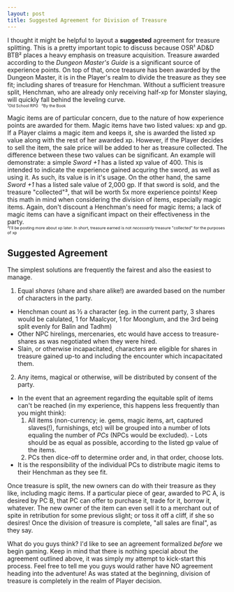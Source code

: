 ```yaml
---
layout: post
title: Suggested Agreement for Division of Treasure
---
```


I thought it might be helpful to layout a **suggested** agreement for treasure splitting. This is a pretty important topic to discuss because OSR&sup1; AD&D BTB&sup2; places a heavy emphasis on treasure acquisition. Treasure awarded according to the _Dungeon Master's Guide_ is a significant source of experience points. On top of that, once treasure has been awarded by the Dungeon Master, it is in the Player's realm to divide the treasure as they see fit; including shares of treasure for Henchman. Without a sufficient treasure split, Henchman, who are already only receiving half-xp for Monster slaying, will quickly fall behind the leveling curve.  
<span style="font-size: 65%;">&sup1;Old School RPG &nbsp; &sup2;By the Book</span>

<!-- more -->

Magic items are of particular concern, due to the nature of how experience points are awarded for them. Magic items have two listed values: xp and gp. If a Player claims a magic item and keeps it, she is awarded the listed xp value along with the rest of her awarded xp. However, if the Player decides to sell the item, the sale price will be added to her as treasure collected. The difference between these two values can be significant. An example will demonstrate: a simple _Sword +1_ has a listed xp value of 400. This is intended to indicate the experience gained acquring the sword, as well as using it. As such, its value is in it's usage. On the other hand, the same _Sword +1_ has a listed sale value of 2,000 gp. If that sword is sold, and the treasure "collected"&sup3;, that will be worth 5x more experience points! Keep this math in mind when considering the division of items, especially magic items. Again, don't discount a Henchman's need for magic items; a lack of magic items can have a significant impact on their effectiveness in the party.  
<span style="font-size: 65%;">&sup3;I'll be posting more about xp later. In short, treasure earned is not _necessarily_ treasure "collected" for the purposes of xp</span>

## Suggested Agreement
The simplest solutions are frequently the fairest and also the easiest to manage.

1. Equal _shares_ (share and share alike!) are awarded based on the number of characters in the party.
  - Henchman count as &frac12; a character (eg. in the current party, 3 shares would be calulated, 1 for Maalcyor, 1 for Moonglum, and the 3rd being split evenly for Balin and Tadhm)
  - Other NPC hirelings, mercenaries, etc would have access to treasure-shares as was negotiated when they were hired.
  - Slain, or otherwise incapacitated, characters are eligible for shares in treasure gained up-to and including the encounter which incapacitated them.
2. Any items, magical or otherwise, will be distributed by consent of the party.
  - In the event that an agreement regarding the equitable split of items can't be reached (in my experience, this happens less frequently than you might think):
      1. All items (non-currency; ie. gems, magic items, art, captured slaves(!), furnishings, etc) will be grouped into a number of lots equaling the number of _PCs_ (NPCs would be excluded).
        - Lots should be as equal as possible, according to the listed gp value of the items.
      2. PCs then dice-off to determine order and, in that order, choose lots.
  - It is the responsibility of the individual PCs to distribute magic items to their Henchman as they see fit.

Once treasure is split, the new owners can do with their treasure as they like, including magic items. If a particular piece of gear, awarded to PC A, is desired by PC B, that PC can offer to purchase it, trade for it, borrow it, whatever. The new owner of the item can even sell it to a merchant out of spite in retribution for some previous slight; or toss it off a cliff, if she so desires! Once the division of treasure is complete, "all sales are final", as they say.

What do you guys think? I'd like to see an agreement formalized _before_ we begin gaming. Keep in mind that there is nothing special about the agreement outlined above, it was simply my attempt to kick-start this process. Feel free to tell me you guys would rather have NO agreement heading into the adventure! As was stated at the beginning, division of treasure is completely in the realm of Player decision.
